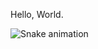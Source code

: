 Hello, World.

![Snake animation](https://github.com/{{rafapetra}}/{{rafapetra}}/blob/output/github-contribution-grid-snake.svg)